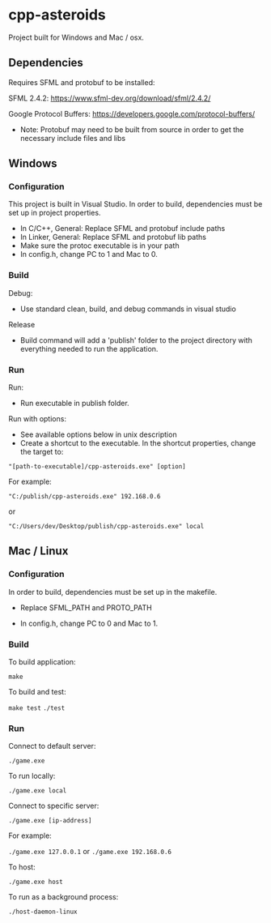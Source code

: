 # cpp-asteroids

Project built for Windows and Mac / osx.

## Dependencies
Requires SFML and protobuf to be installed:

SFML 2.4.2: https://www.sfml-dev.org/download/sfml/2.4.2/

Google Protocol Buffers: https://developers.google.com/protocol-buffers/
- Note: Protobuf may need to be built from source in order to get the necessary include files and libs

## Windows

### Configuration
This project is built in Visual Studio. In order to build, dependencies must be set up in project properties.
- In C/C++, General: Replace SFML and protobuf include paths
- In Linker, General: Replace SFML and protobuf lib paths
- Make sure the protoc executable is in your path
- In config.h, change PC to 1 and Mac to 0.

### Build
Debug:
- Use standard clean, build, and debug commands in visual studio

Release
- Build command will add a 'publish' folder to the project directory with everything needed to run the application.

### Run
Run:
- Run executable in publish folder.

Run with options:
- See available options below in unix description
- Create a shortcut to the executable. In the shortcut properties, change the target to:

`"[path-to-executable]/cpp-asteroids.exe" [option]`

For example:

`"C:/publish/cpp-asteroids.exe" 192.168.0.6`

or

`"C:/Users/dev/Desktop/publish/cpp-asteroids.exe" local` 

## Mac / Linux

### Configuration
In order to build, dependencies must be set up in the makefile.

- Replace SFML_PATH and PROTO_PATH

- In config.h, change PC to 0 and Mac to 1.

### Build
To build application:

`make`

To build and test:

`make test`
`./test`

### Run
Connect to default server:

`./game.exe`

To run locally:

`./game.exe local`

Connect to specific server:

`./game.exe [ip-address]`

For example:

`./game.exe 127.0.0.1` or `./game.exe 192.168.0.6`

To host:

`./game.exe host`

To run as a background process:

`./host-daemon-linux`